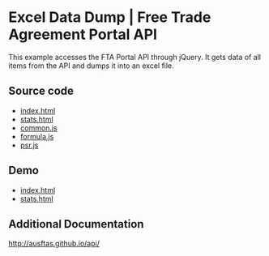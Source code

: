# Excel Data Dump | Free Trade Agreement Portal API

This example accesses the FTA Portal API through jQuery. It gets data of all
items from the API and dumps it into an excel file.

## Source code

* [index.html](https://github.com/AusFTAs/example-api-datadump/blob/gh-pages/index.html)
* [stats.html](https://github.com/AusFTAs/example-api-datadump/blob/gh-pages/stats.html)
* [common.js](https://github.com/AusFTAs/example-api-common/blob/gh-pages/common.js)
* [formula.js](https://github.com/AusFTAs/tariff-formula)
* [psr.js](https://github.com/AusFTAs/tariff-psroo)

## Demo

* [index.html](http://ausftas.github.io/example-api-datadump/)
* [stats.html](http://ausftas.github.io/example-api-datadump/stats.html)

## Additional Documentation

http://ausftas.github.io/api/
